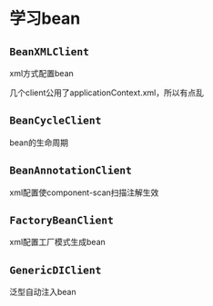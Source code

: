 # 学习bean

## `BeanXMLClient`
xml方式配置bean

几个client公用了applicationContext.xml，所以有点乱

## `BeanCycleClient`
bean的生命周期

## `BeanAnnotationClient`
xml配置使component-scan扫描注解生效

## `FactoryBeanClient`
xml配置工厂模式生成bean

## `GenericDIClient`
泛型自动注入bean
